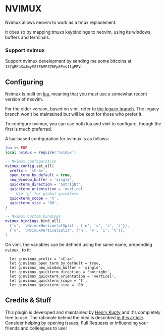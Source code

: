 # NVIMUX

Nvimux allows neovim to work as a tmux replacement.

It does so by mapping tmuxs keybindings to neovim, using its windows, buffers and terminals.

### Support nvimux
Support nvimux development by sending me some bitcoins at `137gRFaXxJmyV23FA9PZZ6Fp8Pvs11gPPV`.

## Configuring

Nvimux is built on [lua](https://github.com/neovim/neovim/pull/4411), meaning that you must use a somewhat recent version of neovim.

For the older version, based on viml, refer to [the legacy branch](https://github.com/hkupty/nvimux/tree/legacy). The legacy branch won't be maintained but will be kept for those who prefer it.

To configure nvimux, you can use both lua and viml to configure, though the first is much preferred.

A lua-based configuration for nvimux is as follows:

```lua
lua << EOF
local nvimux = require('nvimux')

-- Nvimux configuration
nvimux.config.set_all{
  prefix = '<C-a>',
  open_term_by_default = true,
  new_window_buffer = 'single',
  quickterm_direction = 'botright',
  quickterm_orientation = 'vertical',
  -- Use 'g' for global quickterm
  quickterm_scope = 't',
  quickterm_size = '80',
}

-- Nvimux custom bindings
nvimux.bindings.bind_all{
  {'s', ':NvimuxHorizontalSplit', {'n', 'v', 'i', 't'}},
  {'v', ':NvimuxVerticalSplit', {'n', 'v', 'i', 't'}},
}
```

On viml, the variables can be defined using the same name, prepending `nvimux_` to it:

```viml
  let g:nvimux_prefix = '<C-a>',
  let g:nvimux_open_term_by_default = true,
  let g:nvimux_new_window_buffer = 'single',
  let g:nvimux_quickterm_direction = 'botright',
  let g:nvimux_quickterm_orientation = 'vertical',
  let g:nvimux_quickterm_scope = 't',
  let g:nvimux_quickterm_size = '80',
```

## Credits & Stuff

This plugin is developed and maintained by [Henry Kupty](http://github.com/hkupty) and it's completely free to use.
The rationale behind the idea is described [in this article](http://hkupty.github.io/2016/Ditching-TMUX/).
Consider helping by opening issues, Pull Requests or influencing your friends and colleagues to use!
